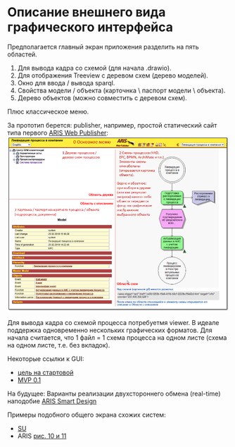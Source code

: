 # Описание внешнего вида графического интерфейса
Предполагается главный экран приложения разделить на пять областей. 

1. Для вывода кадра со схемой (для начала .drawio). 
2. Для отображения Treeview с деревом схем (дерево моделей). 
3. Окно для ввода / вывода sparql. 
4. Свойства модели / объекта (карточнка \ паспорт модели \ объекта). 
5. Дерево объектов (можно совместить с деревом схем). 

Плюс классическое меню.

За прототип берется: publisher, например, простой статический сайт типа первого [ARIS Web Publisher](http://www.bpm.processoffice.ru/):  
<img src="ris_GIU_base.png" width="800" />

Для вывода кадра со схемой процесса потребуетмя viewer. В идеале поддержка одновременно нескольких графических форматов. Для начала считается, что 1 файл = 1 схема процесса на одном листе (схема на одном листе, т.е. без вкладок).

Некоторые ссылки к GUI:
- [цель на стартовой](https://github.com/bpmbpm/SemanticBPM?tab=readme-ov-file#mvp)
- [MVP 0.1](https://github.com/bpmbpm/SemanticBPM/wiki/MVP-0.1)


На будущее: Варианты реализации двухстороннего обмена (real-time) наподобие [ARIS Smart Design](https://habr.com/ru/articles/810851/)


Примеры подобного общего экрана схожих систем:
- [SU](https://bpmbpm.github.io/doc/BPM//SU/DOC1/SILA_Union_reglament_polzovatela.pdf#page=60)
- ARIS [рис. 10 и 11](https://compress.ru/article.aspx?id=19375)
